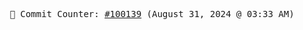 <p align="center">
    <samp>
        📮 Commit Counter: <a href="https://github.com/Javascript-void0/Javascript-void0/commits/main">#100139</a> (August 31, 2024 @ 03:33 AM)
    </samp>
</p>